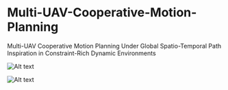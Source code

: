 # Multi-UAV-Cooperative-Motion-Planning
Multi-UAV Cooperative Motion Planning Under Global Spatio-Temporal Path Inspiration in Constraint-Rich Dynamic Environments

![Alt text](40_UAVs_within_constraint-rich_environment_4.gif)

![Alt text](dynamic.gif)
